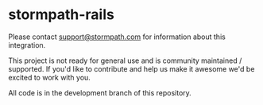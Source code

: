 stormpath-rails
======================

Please contact support@stormpath.com for information about this integration.

This project is not ready for general use and is community maintained / supported.  If you'd like to contribute and help us make it awesome we'd be excited to work with you.

All code is in the development branch of this repository.